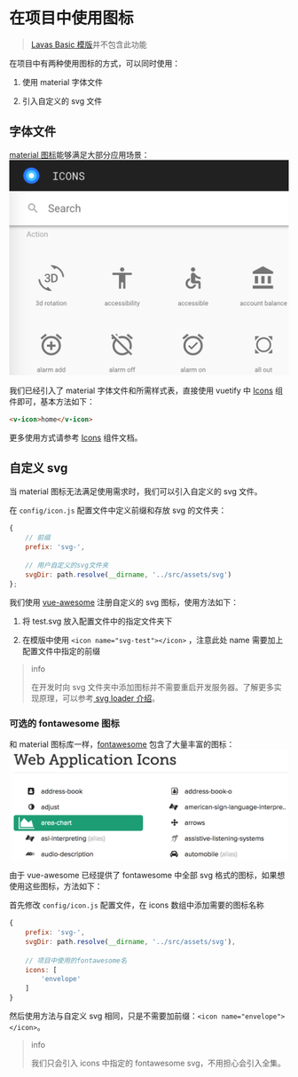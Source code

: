 # 在项目中使用图标

> [Lavas Basic 模版](https://github.com/lavas-project/lavas-template-vue-basic)并不包含此功能

在项目中有两种使用图标的方式，可以同时使用：

1. 使用 material 字体文件

2. 引入自定义的 svg 文件

## 字体文件

[material 图标](https://material.io/icons/)能够满足大部分应用场景：
![material 图标](./images/material-icons.png)

我们已经引入了 material 字体文件和所需样式表，直接使用 vuetify 中 [Icons](https://vuetifyjs.com/components/icons) 组件即可，基本方法如下：

```html
<v-icon>home</v-icon>
```

更多使用方式请参考 [Icons](https://vuetifyjs.com/components/icons) 组件文档。

## 自定义 svg

当 material 图标无法满足使用需求时，我们可以引入自定义的 svg 文件。

在 `config/icon.js` 配置文件中定义前缀和存放 svg 的文件夹：

```js
{
    // 前缀
    prefix: 'svg-',

    // 用户自定义的svg文件夹
    svgDir: path.resolve(__dirname, '../src/assets/svg')
};
```

我们使用 [vue-awesome](https://github.com/Justineo/vue-awesome) 注册自定义的 svg 图标，使用方法如下：

1. 将 test.svg 放入配置文件中的指定文件夹下

2. 在模版中使用 `<icon name="svg-test"></icon>` ，注意此处 name 需要加上配置文件中指定的前缀

> info
>
> 在开发时向 svg 文件夹中添加图标并不需要重启开发服务器。了解更多实现原理，可以参考[ svg loader 介绍](https://lavas.baidu.com/guide/vue/doc/vue/webpack/svg-loader)。

### 可选的 fontawesome 图标

和 material 图标库一样，[fontawesome](http://fontawesome.io/icons/) 包含了大量丰富的图标：
![fontawesome 图标](./images/fontawesome-icons.png)

由于 vue-awesome 已经提供了 fontawesome 中全部 svg 格式的图标，如果想使用这些图标，方法如下：

首先修改 `config/icon.js` 配置文件，在 icons 数组中添加需要的图标名称

```js
{
    prefix: 'svg-',
    svgDir: path.resolve(__dirname, '../src/assets/svg'),

    // 项目中使用的fontawesome名
    icons: [
        'envelope'
    ]
}
```

然后使用方法与自定义 svg 相同，只是不需要加前缀：`<icon name="envelope"></icon>`。

> info
>
> 我们只会引入 icons 中指定的 fontawesome svg，不用担心会引入全集。
